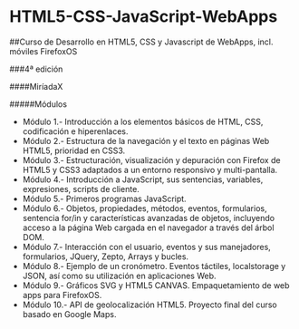 # HTML5-CSS-JavaScript-WebApps

##Curso de Desarrollo en HTML5, CSS y Javascript de WebApps, incl. móviles FirefoxOS

###4ª edición

####MiríadaX

#####Módulos

* Módulo 1.- Introducción a los elementos básicos de HTML, CSS, codificación e hiperenlaces.
* Módulo 2.- Estructura de la navegación y el texto en páginas Web HTML5, prioridad en CSS3.
* Módulo 3.- Estructuración, visualización y depuración con Firefox de HTML5 y CSS3 adaptados a un entorno responsivo y multi-pantalla.
* Módulo 4.- Introducción a JavaScript, sus sentencias, variables, expresiones, scripts de cliente.
* Módulo 5.- Primeros programas JavaScript.
* Módulo 6.- Objetos, propiedades, métodos, eventos, formularios, sentencia for/in y características avanzadas de objetos, incluyendo acceso a la página Web cargada en el navegador a través del árbol DOM.
* Módulo 7.- Interacción con el usuario, eventos y sus manejadores, formularios, JQuery, Zepto, Arrays y bucles.
* Módulo 8.- Ejemplo de un cronómetro. Eventos táctiles, localstorage y JSON, así como su utilización en aplicaciones Web.
* Módulo 9.- Gráficos SVG y HTML5 CANVAS. Empaquetamiento de web apps para FirefoxOS.
* Módulo 10.- API de geolocalización HTML5. Proyecto final del curso basado en Google Maps.
